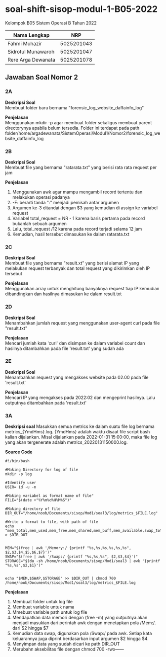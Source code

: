 # **soal-shift-sisop-modul-1-B05-2022** #

Kelompok B05 Sistem Operasi B Tahun 2022

Nama Lengkap | NRP
------------- | -------------
Fahmi Muhazir        | 5025201043
Sidrotul Munawaroh   | 5025201047
Rere Arga Dewanata   | 5025201078 

## Jawaban Soal Nomor 2
### 2A
**Deskripsi Soal**  
Membuat folder baru bernama "forensic_log_website_daffainfo_log"  

**Penjelasan**  
Menggunakan mkdir -p agar membuat folder sekaligus membuat parent directorynya apabila belum tersedia. Folder ini terdapat pada path folder/home/argadewanata/SistemOperasi/Modul1/Nomor2/forensic_log_website_daffainfo_log

### 2B  
**Deskripsi Soal**  
Membuat file yang bernama "ratarata.txt" yang berisi rata rata request per jam  
 
**Penjelasan**  
1. Menggunakan awk agar mampu mengambil record tertentu dan melakukan operasi padanya  
2. -F: berarti tanda ":" menjadi pemisah antar argumen    
3. Argumen ke-3 ditandai dengan $3 yang kemudian di assign ke variabel request  
4. Variabel total_request = NR - 1 karena baris pertama pada record bukanlah sebuah argumen  
5. Lalu, total_request /12 karena pada record terjadi selama 12 jam
6. Kemudian, hasil tersebut dimasukan ke dalam ratarata.txt

### 2C  
**Deskripsi Soal**  
Membuat file yang bernama "result.xt" yang berisi alamat IP yang melakukan request terbanyak dan total request yang dikirimkan oleh IP tersebut

**Penjelasan**  
Menggunakan array untuk menghitung banyaknya request tiap IP kemudian dibandingkan dan hasilnya dimasukan ke dalam result.txt

### 2D  
**Deskripsi Soal**  
Menambahkan jumlah request yang menggunakan user-agent curl pada file "result.txt"
 
**Penjelasan**  
Mencari jumlah kata 'curl' dan disimpan ke dalam variabel count dan hasilnya ditambahkan pada file 'result.txt' yang sudah ada

### 2E 
**Deskripsi Soal**  
Menambahkan request yang mengakses website pada 02.00 pada file 'result.txt'

**Penjelasan**  
Mencari IP yang mengakses pada 2022:02 dan mengeprint hasilnya. Lalu outputnya ditambahkan pada 'result.txt'

### 3A
**Deskripsi soal**
Masukkan semua metrics ke dalam suatu file log bernama metrics_{YmdHms}.log.
{YmdHms} adalah waktu disaat file script bash kalian dijalankan. Misal dijalankan
pada 2022-01-31 15:00:00, maka file log yang akan tergenerate adalah
metrics_20220131150000.log.

**Source Code**
```
#!/bin/bash

#Making Directory for log of file
mkdir -p log

#Identify user
USER= id -u -n

#Making variabel as format name of file"
FILE="$(date +"%Y%m%d%H%M%S")"

#Making directory of file
DIR_OUT="/home/noob/Documents/sisop/Mod1/soal3/log/metrics_$FILE.log" 

#Write a format to file, with path of file
echo "mem_total,mem_used,mem_free,mem_shared,mem_buff,mem_available,swap_total,swap_used,swap_free,path,path_size" > $DIR_OUT


MEM="$(free | awk '/Memory:/ {printf "%s,%s,%s,%s,%s,%s", $2,$3,$4,$5,$6,$7}')"
SWAP="$(free | awk '/Swap:/ {printf "%s,%s,%s", $2,$3,$4}')"
STORAGE="$(du -sh /home/noob/Documents/sisop/Mod1/soal3 | awk '{printf "%s,%s",$2,$1}')"


echo "$MEM,$SWAP,$STORAGE" >> $DIR_OUT | chmod 700 /home/noob/Documents/sisop/Mod1/soal3/log/metrics_$FILE.log
```

**Penjelasan**
1. Membuat folder untuk log file
2. Membuat variable untuk nama
3. Mmebuat variable path untuk log file
4. Mendapatkan data memori dengan (free -m) yang outputnya akan menjadi masukian dari perintah awk dengan menetapkan pola /Mem:/. dari $2 hingga $7
5. Kemudian data swap, digunakan pola /Swap:/ pada awk. Setiap kata keluarannya juga diprint berdasarkan input argumen $2 hingga $4.
6. Menyimpan data yang sudah dicari ke path DIR_OUT
7. Merubahn aksebilitas file dengan chmod 700 -rwx——



  
